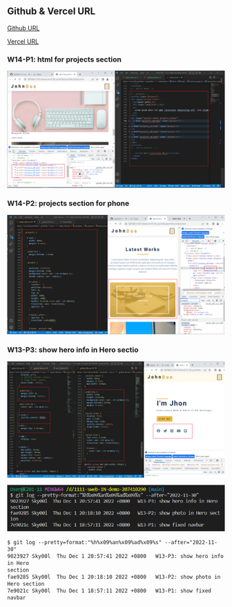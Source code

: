 ## Github & Vercel URL

[Github URL](https://github.com/Sky00l/1111-sweb-1N-demo-207410290)

[Vercel URL](https://1111-sweb-1-n-demo-207410290-dl4i.vercel.app/)

### W14-P1: html for projects section

![](w14-p1.png)

### W14-P2: projects section for phone

![](w14-p2.png)

### W13-P3: show hero info in Hero sectio

![](w13-p3.png)


![](w13-logs.png)

```
$ git log --pretty=format:"%h%x09%an%x09%ad%x09%s" --after="2022-11-30"
9023927 Sky00l  Thu Dec 1 20:57:41 2022 +0800   W13-P3: show hero info in Hero 
section
fae9285 Sky00l  Thu Dec 1 20:18:10 2022 +0800   W13-P2: show photo in Hero section
7e9021c Sky00l  Thu Dec 1 18:57:11 2022 +0800   W13-P1: show fixed navbar   
```
